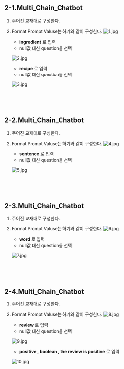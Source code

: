## 2-1.Multi_Chain_Chatbot
1. 주어진 교재대로 구성한다.
2. Format Prompt Valuse는 하기와 같이 구성한다.
![1.jpg](../doc/img/02/02_1.png)
   <br>
   - <b>ingredient</b> 로 입력
   - null값 대신 question을 선택
     
   ![2.jpg](../doc/img/02/02_2.png)
   - <b>recipe</b> 로 입력
   - null값 대신 question을 선택
        
   ![3.jpg](../doc/img/02/02_3.png)


<br><br><br>
## 2-2.Multi_Chain_Chatbot
1. 주어진 교재대로 구성한다.
2. Format Prompt Valuse는 하기와 같이 구성한다.
![4.jpg](../doc/img/02/02_4.png)
   <br>
   - <b>sentence</b> 로 입력
   - null값 대신 question을 선택
     
   ![5.jpg](../doc/img/02/02_5.png)


<br><br><br>
## 2-3.Multi_Chain_Chatbot
1. 주어진 교재대로 구성한다.
2. Format Prompt Valuse는 하기와 같이 구성한다.
![6.jpg](../doc/img/02/02_6.png)
   <br>
   - <b>word</b> 로 입력
   - null값 대신 question을 선택
     
   ![7.jpg](../doc/img/02/02_7.png)


<br><br><br>
## 2-4.Multi_Chain_Chatbot
1. 주어진 교재대로 구성한다.
2. Format Prompt Valuse는 하기와 같이 구성한다.
![8.jpg](../doc/img/02/02_8.png)
   <br>
   - <b>review</b> 로 입력
   - null값 대신 question을 선택
     
   ![9.jpg](../doc/img/02/02_9.png)
   <br>
   - <b>positive , boolean  , the review is positive</b> 로 입력
     
   ![10.jpg](../doc/img/02/02_10.png)

